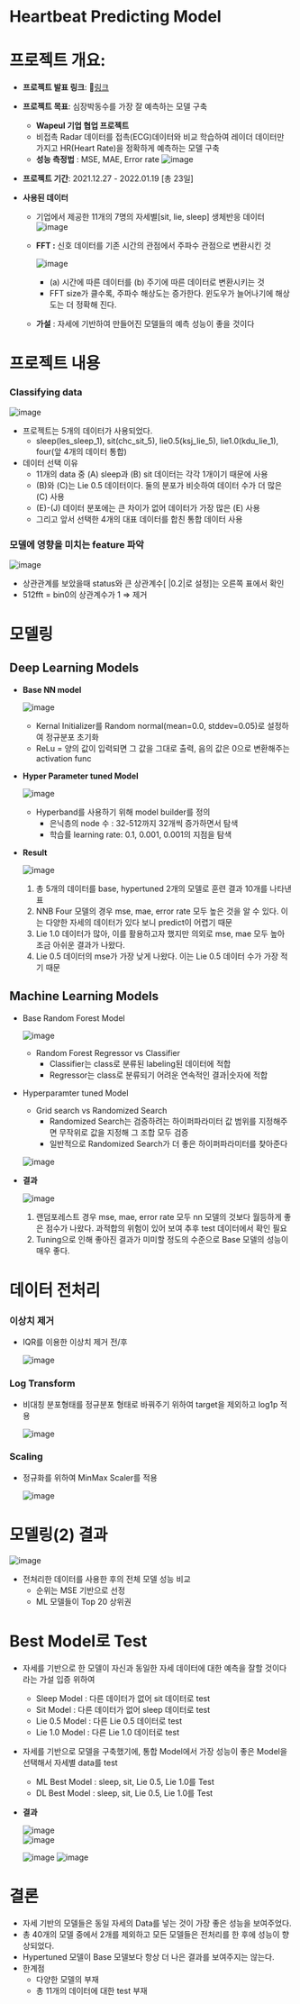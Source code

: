 
# Heartbeat Predicting Model

# **프로젝트 개요:**

- **프로젝트 발표 링크**: 🔗[링크](https://drive.google.com/file/d/1wEOWgdYFZ2FlBOzrhFG3_5lW_qhbrchW/view?usp=sharing)
- **프로젝트 목표**:  심장박동수를 가장 잘 예측하는 모델 구축
    - **Wapeul 기업 협업 프로젝트**
    - 비접촉 Radar 데이터를 접촉(ECG)데이터와 비교 학습하여 레이더 데이터만 가지고 HR(Heart Rate)을 정확하게 예측하는 모델 구축
    - **성능 측정법** : MSE, MAE, Error rate
    ![image](https://user-images.githubusercontent.com/86962114/163170683-f7751a58-2889-410e-b50d-6440ce19af78.png)
    
- **프로젝트 기간**: 2021.12.27 - 2022.01.19 [총 23일]
- **사용된 데이터**
    - 기업에서 제공한 11개의 7명의 자세별[sit, lie, sleep] 생체반응 데이터
    ![image](https://user-images.githubusercontent.com/86962114/163170706-eef76c93-f1e1-4c39-802a-01eeb6fb6986.png)
    
    - **FFT :**  신호 데이터를 기존 시간의 관점에서 주파수 관점으로 변환시킨 것
        
        ![image](https://user-images.githubusercontent.com/86962114/163170746-770967ba-da78-404e-aafa-4207b508d313.png)
        
        - (a) 시간에 따른 데이터를 (b) 주기에 따른 데이터로 변환시키는 것      
        - FFT size가 클수록, 주파수 해상도는 증가한다. 윈도우가 늘어나기에 해상도는 더 정확해 진다.     
    - **가설** : 자세에 기반하여 만들어진 모델들의 예측 성능이 좋을 것이다

# **프로젝트 내용**

### Classifying data

![image](https://user-images.githubusercontent.com/86962114/163170785-8d60f3ea-adc4-4717-8ec3-6e8139ed1e63.png)

- 프로젝트는 5개의 데이터가 사용되었다.
    - sleep(les_sleep_1), sit(chc_sit_5), lie0.5(ksj_lie_5), lie1.0(kdu_lie_1), four(앞 4개의 데이터 통합)
- 데이터 선택 이유
    - 11개의 data 중 (A) sleep과 (B) sit 데이터는 각각 1개이기 때문에 사용
    - (B)와 (C)는 Lie 0.5 데이터이다. 둘의 분포가 비슷하여 데이터 수가 더 많은 (C) 사용
    - (E)-(J) 데이터 분포에는 큰 차이가 없어 데이터가 가장 많은 (E) 사용
    - 그리고 앞서 선택한 4개의 대표 데이터를 합친 통합 데이터 사용

### 모델에 영향을 미치는 feature 파악

![image](https://user-images.githubusercontent.com/86962114/163170874-17161a68-2396-465d-873e-62270660da61.png)

- 상관관계를 보았을때 status와 큰 상관계수[ |0.2|로 설정]는 오른쪽 표에서 확인
- 512fft = bin0의 상관계수가 1 ⇒ 제거

# 모델링

## Deep Learning Models

- **Base NN model**
    
    ![image](https://user-images.githubusercontent.com/86962114/163170958-9887e372-c96a-4688-8579-633fac91a5c6.png)
    
    - Kernal Initializer를 Random normal(mean=0.0, stddev=0.05)로 설정하여 정규분포 초기화
    - ReLu = 양의 값이 입력되면 그 값을 그대로 출력, 음의 값은 0으로 변환해주는 activation func
- **Hyper Parameter tuned Model**
    
    ![image](https://user-images.githubusercontent.com/86962114/163170987-052a2146-1e68-4554-bbaf-cdbd3b8cbf7a.png)
    
    - Hyperband를 사용하기 위해 model builder를 정의
        - 은닉층의 node 수 : 32-512까지 32개씩 증가하면서 탐색
        - 학습률 learning rate: 0.1, 0.001, 0.001의 지점을 탐색
- **Result**
    
    ![image](https://user-images.githubusercontent.com/86962114/163171001-3cfe72de-3ae5-4ab3-b1ec-60aa12e6a298.png)
    
    1. 총 5개의 데이터를 base, hypertuned 2개의 모델로 훈련 결과 10개를 나타낸 표
    2. NNB Four 모델의 경우 mse, mae, error rate 모두 높은 것을 알 수 있다. 이는 다양한 자세의 데이터가 있다 보니 predict이 어렵기 때문
    3. Lie 1.0 데이터가 많아, 이를 활용하고자 했지만 의외로 mse, mae 모두 높아 조금 아쉬운 결과가 나왔다.
    4. Lie 0.5 데이터의 mse가 가장 낮게 나왔다. 이는 Lie 0.5 데이터 수가 가장 적기 때문

## Machine Learning Models

- Base Random Forest Model
    
    ![image](https://user-images.githubusercontent.com/86962114/163171040-53e0e992-8396-4ef4-bb19-7ff4448bda79.png)
    
    - Random Forest Regressor vs Classifier
        - Classifier는 class로 분류된 labeling된 데이터에 적합
        - Regressor는 class로 분류되기 어려운 연속적인 결과|숫자에 적합
- Hyperparamter tuned Model
    - Grid search vs Randomized Search
        - Randomized Search는 검증하려는 하이퍼파라미터 값 범위를 지정해주면 무작위로 값을 지정해 그 조합 모두 검증
        - 일반적으로 Randomized Search가 더 좋은 하이퍼파라미터를 찾아준다
    
    ![image](https://user-images.githubusercontent.com/86962114/163171129-ebbe8c04-caed-4a19-834d-e0148c023550.png)
    
- **결과**
    
    ![image](https://user-images.githubusercontent.com/86962114/163171152-8f6acf0d-667b-4f86-a29e-a5e91f6b386c.png)
    
    1. 랜덤포레스트 경우 mse, mae, error rate 모두 nn 모델의 것보다 월등하게 좋은 점수가 나왔다. 과적합의 위험이 있어 보여 추후 test 데이터에서 확인 필요
    2. Tuning으로 인해 좋아진 결과가 미미할 정도의 수준으로 Base 모델의 성능이 매우 좋다. 

# 데이터 전처리

### 이상치 제거

- IQR를 이용한 이상치 제거 전/후
    
    ![image](https://user-images.githubusercontent.com/86962114/163171200-200f800a-e6eb-49ad-b7c8-a0b717d40c95.png)
    

### Log Transform

- 비대칭 분포형태를 정규분포 형태로 바꿔주기 위하여 target을 제외하고 log1p 적용

    ![image](https://user-images.githubusercontent.com/86962114/163171244-aa16cb64-be50-47ea-84ea-b6481c5fef0d.png)


### Scaling

- 정규화를 위하여 MinMax Scaler를 적용

    ![image](https://user-images.githubusercontent.com/86962114/163171273-283c7194-0fff-4c36-9f92-c31fb7d97389.png)


# 모델링(2) 결과

![image](https://user-images.githubusercontent.com/86962114/163171293-67d1a036-816a-4c10-ae4c-8d7988efc5b8.png)

- 전처리한 데이터를 사용한 후의 전체 모델 성능 비교
    - 순위는 MSE 기반으로 선정
    - ML 모델들이 Top 20 상위권

# Best Model로 Test

- 자세를 기반으로 한 모델이 자신과 동일한 자세 데이터에 대한 예측을 잘할 것이다라는 가설 입증 위하여
    - Sleep Model : 다른 데이터가 없어 sit 데이터로 test
    - Sit Model : 다른 데이터가 없어 sleep 데이터로 test
    - Lie 0.5 Model : 다른 Lie 0.5 데이터로 test
    - Lie 1.0 Model : 다른 Lie 1.0 데이터로 test
- 자세를 기반으로 모델을 구축했기에, 통합 Model에서 가장 성능이 좋은 Model을 선택해서 자세별 data를 test
    - ML Best Model : sleep, sit, Lie 0.5, Lie 1.0를 Test
    - DL Best Model : sleep, sit, Lie 0.5, Lie 1.0를 Test
- **결과**
    
    ![image](https://user-images.githubusercontent.com/86962114/163171344-a5a7ab05-29de-4a08-9e52-54d45219e445.png)    
    ![image](https://user-images.githubusercontent.com/86962114/163171386-b602c4c5-384a-4c80-aa87-ea84140b4df2.png)

    ![image](https://user-images.githubusercontent.com/86962114/163171426-0d2ef0cb-dca2-4eba-9285-0073319a55a5.png)
    ![image](https://user-images.githubusercontent.com/86962114/163171450-21845c82-3c68-4f06-80ca-57c94baae7b0.png)


# 결론

- 자세 기반의 모델들은 동일 자세의 Data를 넣는 것이 가장 좋은 성능을 보여주었다.
- 총 40개의 모델 중에서 2개를 제외하고 모든 모델들은 전처리를 한 후에 성능이 향상되었다.
- Hypertuned 모델이 Base 모델보다 항상 더 나은 결과를 보여주지는 않는다.
- 한계점
    - 다양한 모델의 부재
    - 총 11개의 데이터에 대한 test 부재
